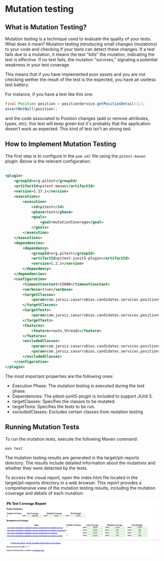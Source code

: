 
# Mutation testing



## **What is Mutation Testing?**

Mutation testing is a technique used to evaluate the quality of your tests. What does it mean? Mutation testing introducing small changes (mutations) to your code and checking if your tests can detect these changes. If a test fails due to a mutation, it means the test "kills" the mutation, indicating the test is effective. If no test fails, the mutation "survives," signaling a potential weakness in your test coverage.



This means that if you have implemented poor assets and you are not checking wether the result of the test is the expected, you have an useless test battery.

For instance, if you have a test like this one:

```java
final Position position = positionService.getPositionDetail(1L);
assertNotNull(position);
```

and the code associated to Position changes (add or remove attributes, types, etc), this test will keep green but it's probably that the application doesn't work as expected. This kind of test isn't an strong test



## **How to Implement Mutation Testing**

The first step is to configure in the `pom.xml` file using the `pitest-maven` plugin. Below is the relevant configuration:

```xml

<plugin>
    <groupId>org.pitest</groupId>
    <artifactId>pitest-maven</artifactId>
    <version>1.17.1</version>
    <executions>
        <execution>
            <id>pitest</id>
            <phase>test</phase>
            <goals>
                <goal>mutationCoverage</goal>
            </goals>
        </execution>
    </executions>
    <dependencies>
        <dependency>
            <groupId>org.pitest</groupId>
            <artifactId>pitest-junit5-plugin</artifactId>
            <version>1.2.1</version>
        </dependency>
    </dependencies>
    <configuration>
        <timeoutConstant>15000</timeoutConstant>
        <verbose>true</verbose>
        <targetClasses>
            <param>com.jaruiz.casarrubios.candidates.services.positions.*</param>
        </targetClasses>
        <targetTests>
            <param>com.jaruiz.casarrubios.candidates.services.positions.*</param>
        </targetTests>
        <features>
            <feature>+auto_threads</feature>
        </features>
        <excludedClasses>
            <param>com.jaruiz.casarrubios.candidates.services.positions.adapters.api.rest.dto.*</param>
            <param>com.jaruiz.casarrubios.candidates.services.positions.adapters.persistence.postgresql.entities.*</param>
        </excludedClasses>
    </configuration>
</plugin>
```



The most important properties are the following ones:

- Execution Phase: The mutation testing is executed during the test phase.
- Dependencies: The pitest-junit5-plugin is included to support JUnit 5.
- targetClasses: Specifies the classes to be mutated.
- targetTests: Specifies the tests to be run.
- excludedClasses: Excludes certain classes from mutation testing



## Running Mutation Tests

To run the mutation tests, execute the following Maven command:

```shell
mvn test
```

The mutation testing results are generated in the target/pit-reports directory. The results include detailed information about the mutations and whether they were detected by the tests.

To access the visual report, open the index.html file located in the target/pit-reports directory in a web browser. This report provides a comprehensive view of the mutation testing results, including the mutation coverage and details of each mutation:

![mutation-testing](img/mutation-testing.jpg)

